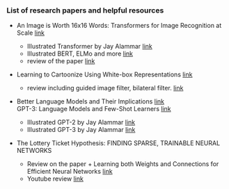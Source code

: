 ### List of research papers and helpful resources

- An Image is Worth 16x16 Words: Transformers for Image Recognition at Scale [link](https://arxiv.org/abs/2010.11929)
  * Illustrated Transformer by Jay Alammar [link](http://jalammar.github.io/illustrated-transformer/)
  * Illustrated BERT, ELMo and more [link](http://jalammar.github.io/illustrated-bert/)
  * review of the paper [link](https://www.youtube.com/watch?v=D72_Cn-XV1g)
  
- Learning to Cartoonize Using White-box Representations [link](https://openaccess.thecvf.com/content_CVPR_2020/papers/Wang_Learning_to_Cartoonize_Using_White-Box_Cartoon_Representations_CVPR_2020_paper.pdf)
  * review including guided image filter, bilateral filter. [link](https://www.notion.so/Learning-to-Cartoonize-Using-White-box-Representations-5939f22ab448453594ff01d4d33cc944)
  
- Better Language Models and Their Implications [link](https://cdn.openai.com/better-language-models/language_models_are_unsupervised_multitask_learners.pdf)  
  GPT-3: Language Models and Few-Shot Learners [link](https://arxiv.org/pdf/2005.14165.pdf)  
  * Illustrated GPT-2 by Jay Alammar [link](http://jalammar.github.io/illustrated-gpt2/)
  * Illustrated GPT-3 by Jay Alammar [link](http://jalammar.github.io/how-gpt3-works-visualizations-animations/)
  
- The Lottery Ticket Hypothesis: FINDING SPARSE, TRAINABLE NEURAL NETWORKS
  * Review on the paper +  Learning both Weights and Connections for Efficient Neural Networks [link](https://seing.tistory.com/47)
  * Youtube review [link](https://www.youtube.com/watch?v=dkNmYu610r8)
